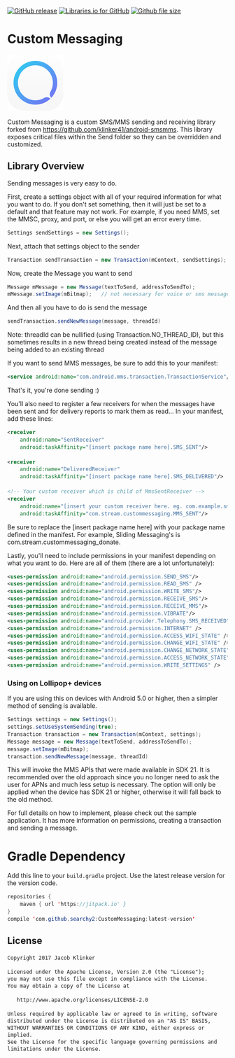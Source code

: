 [![GitHub release](https://img.shields.io/github/release/searchy2/CustomMessaging.svg?style=flat-square)](https://github.com/searchy2/CustomMessaging/releases) [![Libraries.io for GitHub](https://img.shields.io/librariesio/github/searchy2/CustomMessaging.svg?style=flat-square)](https://github.com/searchy2/CustomMessaging) 
[![Github file size](https://img.shields.io/badge/Size-655%20KB-e91e63.svg)](http://www.methodscount.com/?lib=com.github.searchy2%3ACustomMessaging%3A1.0)
# Custom Messaging

![Custom Messaging Icon](https://raw.githubusercontent.com/searchy2/CustomMessaging/custom/demo/app_icon.png)

Custom Messaging is a custom SMS/MMS sending and receiving library forked from https://github.com/klinker41/android-smsmms.
This library exposes critical files within the Send folder so they can be overridden and customized. 

## Library Overview

Sending messages is very easy to do.

First, create a settings object with all of your required information for what you want to do. If you don't set something, then it will just be set to a default and that feature may not work. For example, if you need MMS, set the MMSC, proxy, and port, or else you will get an error every time.

``` java
Settings sendSettings = new Settings();
```

Next, attach that settings object to the sender

``` java
Transaction sendTransaction = new Transaction(mContext, sendSettings);
```

Now, create the Message you want to send

``` java
Message mMessage = new Message(textToSend, addressToSendTo);
mMessage.setImage(mBitmap);   // not necessary for voice or sms messages
```

And then all you have to do is send the message

``` java
sendTransaction.sendNewMessage(message, threadId)
```

Note: threadId can be nullified (using Transaction.NO_THREAD_ID), but this sometimes results in a new thread being created instead of the message being added to an existing thread

If you want to send MMS messages, be sure to add this to your manifest:

``` xml
<service android:name="com.android.mms.transaction.TransactionService"/>
```

That's it, you're done sending :)

You'll also need to register a few receivers for when the messages have been sent and for delivery reports to mark them as read... In your manifest, add these lines:

```xml
<receiver
    android:name="SentReceiver"
    android:taskAffinity="[insert package name here].SMS_SENT"/>

<receiver
    android:name="DeliveredReceiver"
    android:taskAffinity="[insert package name here].SMS_DELIVERED"/>

<!-- Your custom receiver which is child of MmsSentReceiver -->
<receiver
    android:name="[insert your custom receiver here. eg. com.example.sms_mms.receivers.MyMmsSentReceiver]"
    android:taskAffinity="com.stream.custommessaging.MMS_SENT"/>
```

Be sure to replace the [insert package name here] with your package name defined in the manifest. For example, Sliding Messaging's is com.stream.custommessaging_donate.

Lastly, you'll need to include permissions in your manifest depending on what you want to do. Here are all of them (there are a lot unfortunately):

```xml
<uses-permission android:name="android.permission.SEND_SMS"/>
<uses-permission android:name="android.permission.READ_SMS" />
<uses-permission android:name="android.permission.WRITE_SMS"/>
<uses-permission android:name="android.permission.RECEIVE_SMS"/>
<uses-permission android:name="android.permission.RECEIVE_MMS"/>
<uses-permission android:name="android.permission.VIBRATE"/>
<uses-permission android:name="android.provider.Telephony.SMS_RECEIVED" />
<uses-permission android:name="android.permission.INTERNET" />
<uses-permission android:name="android.permission.ACCESS_WIFI_STATE" />
<uses-permission android:name="android.permission.CHANGE_WIFI_STATE" />
<uses-permission android:name="android.permission.CHANGE_NETWORK_STATE" />
<uses-permission android:name="android.permission.ACCESS_NETWORK_STATE" />
<uses-permission android:name="android.permission.WRITE_SETTINGS" />
```

### Using on Lollipop+ devices

If you are using this on devices with Android 5.0 or higher, then a simpler method of sending is available.

``` java
Settings settings = new Settings();
settings.setUseSystemSending(true);
Transaction transaction = new Transaction(mContext, settings);
Message message = new Message(textToSend, addressToSendTo);
message.setImage(mBitmap);
transaction.sendNewMessage(message, threadId)
```

This will invoke the MMS APIs that were made available in SDK 21. It is recommended over the old approach since you no longer need to ask the user for APNs and much less setup is necessary. The option will only be applied when the device has SDK 21 or higher, otherwise it will fall back to the old method.

For full details on how to implement, please check out the sample application. It has more information on permissions, creating a transaction and sending a message.

# Gradle Dependency

Add this line to your `build.gradle` project. Use the latest release version for the version code. 

```java
repositories {
    maven { url 'https://jitpack.io' }
}
compile 'com.github.searchy2:CustomMessaging:latest-version'
```
## License

    Copyright 2017 Jacob Klinker

    Licensed under the Apache License, Version 2.0 (the "License");
    you may not use this file except in compliance with the License.
    You may obtain a copy of the License at

       http://www.apache.org/licenses/LICENSE-2.0

    Unless required by applicable law or agreed to in writing, software
    distributed under the License is distributed on an "AS IS" BASIS,
    WITHOUT WARRANTIES OR CONDITIONS OF ANY KIND, either express or implied.
    See the License for the specific language governing permissions and
    limitations under the License.
